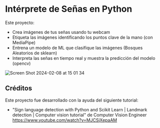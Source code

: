 # Intérprete de Señas en Python  
Este proyecto:  
- Crea imágenes de tus señas usando tu webcam
- Etiqueta las imágenes identificando los puntos clave de la mano (con MediaPipe)
- Entrena un modelo de ML que clasifique las imágenes (Bosques Aleatorios de sklearn)
- Interpreta las señas en tiempo real y muestra la predicción del modelo (opencv)

![Screen Shot 2024-02-08 at 15 01 34](https://github.com/A01750545-BRDA/Interpreta-Senas-sklearn/assets/133681301/fc7f94ed-8f52-4fab-b096-2cb80ab0c66b)


## Créditos  

Este proyecto fue desarrollado con la ayuda del siguiente tutorial:

- "Sign language detection with Python and Scikit Learn | Landmark detection | Computer vision tutorial" de Computer Vision Engineer
https://www.youtube.com/watch?v=MJCSjXepaAM 
